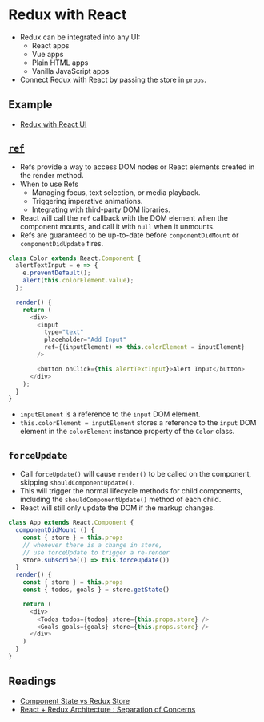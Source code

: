 # Redux with React
- Redux can be integrated into any UI:
  - React apps
  - Vue apps
  - Plain HTML apps
  - Vanilla JavaScript apps
- Connect Redux with React by passing the store in `props`.

## Example
- [Redux with React UI](../todos-goals/index-react.html)

## [`ref`](https://reactjs.org/docs/refs-and-the-dom.html)
- Refs provide a way to access DOM nodes or React elements created in the render method.
- When to use Refs
  - Managing focus, text selection, or media playback.
  - Triggering imperative animations.
  - Integrating with third-party DOM libraries.
- React will call the `ref` callback with the DOM element when the component mounts, and call it with `null` when it unmounts.
- Refs are guaranteed to be up-to-date before `componentDidMount` or `componentDidUpdate` fires.

```js
class Color extends React.Component {
  alertTextInput = e => {
    e.preventDefault();
    alert(this.colorElement.value);
  };

  render() {
    return (
      <div>
        <input
          type="text"
          placeholder="Add Input"
          ref={(inputElement) => this.colorElement = inputElement}
        />

        <button onClick={this.alertTextInput}>Alert Input</button>
      </div>
    );
  }
}
```

- `inputElement` is a reference to the `input` DOM element.
- `this.colorElement = inputElement` stores a reference to the `input` DOM element in the `colorElement` instance property of the `Color` class.

## `forceUpdate`

- Call `forceUpdate()` will cause `render()` to be called on the component, skipping `shouldComponentUpdate()`.
- This will trigger the normal lifecycle methods for child components, including the `shouldComponentUpdate()` method of each child.
- React will still only update the DOM if the markup changes.

```js
class App extends React.Component {
  componentDidMount () {
    const { store } = this.props
    // whenever there is a change in store,
    // use forceUpdate to trigger a re-render
    store.subscribe(() => this.forceUpdate())
  }
  render() {
    const { store } = this.props
    const { todos, goals } = store.getState()

    return (
      <div>
        <Todos todos={todos} store={this.props.store} />
        <Goals goals={goals} store={this.props.store} />
      </div>
    )
  }
}
```

## Readings
- [Component State vs Redux Store](https://medium.com/netscape/component-state-vs-redux-store-1eb0c929277)
- [React + Redux Architecture : Separation of Concerns](https://medium.com/@abhinav_jain123/react-redux-architecture-part-1-separation-of-concerns-812da3b08b46)
